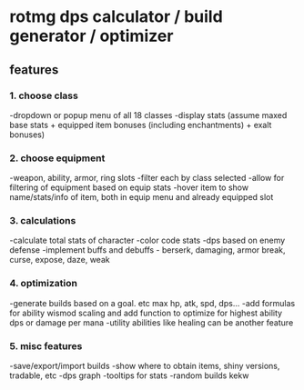 # rotmg dps calculator / build generator / optimizer

## features
### 1. choose class
-dropdown or popup menu of all 18 classes
-display stats (assume maxed base stats + equipped item bonuses (including enchantments) + exalt bonuses)

### 2. choose equipment
-weapon, ability, armor, ring slots
-filter each by class selected
-allow for filtering of equipment based on equip stats
-hover item to show name/stats/info of item, both in equip menu and already equipped slot

### 3. calculations
-calculate total stats of character
-color code stats
-dps based on enemy defense
-implement buffs and debuffs - berserk, damaging, armor break, curse, expose, daze, weak

### 4. optimization
-generate builds based on a goal. etc max hp, atk, spd, dps...
-add formulas for ability wismod scaling and add function to optimize for highest ability dps or damage per mana
-utility abilities like healing can be another feature

### 5. misc features
-save/export/import builds
-show where to obtain items, shiny versions, tradable, etc
-dps graph
-tooltips for stats
-random builds kekw